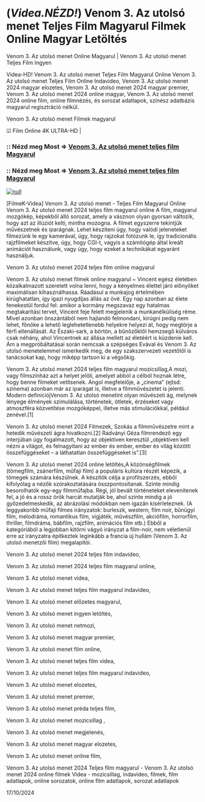 # (*Videa.NÉZD!*) Venom 3. Az utolsó menet Teljes Film Magyarul Filmek Online Magyar Letöltés




Venom 3. Az utolsó menet Online Magyarul | Venom 3. Az utolsó menet Teljes Film Ingyen

Videa-HD! Venom 3. Az utolsó menet Teljes Film Magyarul Online Venom 3. Az utolsó menet Teljes Film Online Indavideo, Venom 3. Az utolsó menet 2024 magyar elozetes, Venom 3. Az utolsó menet 2024 magyar premier, Venom 3. Az utolsó menet 2024 online magyar, Venom 3. Az utolsó menet 2024 online film, online filmnézés, és sorozat adatlapok, színész adatbázis magyarul regisztráció nélkül.

Venom 3. Az utolsó menet Filmek magyarul

☑ Film Online 4K ULTRA-HD |

### :: Nézd meg Most => [Venom 3. Az utolsó menet teljes film Magyarul](https://t.co/CkgM8gK0ll)

### :: Nézd meg Most => [Venom 3. Az utolsó menet teljes film Magyarul](https://t.co/CkgM8gK0ll)

[![null](https://static.wixstatic.com/media/855a25_043b5abeb4ae4d35ac003198e7fe56ed~mv2.gif)](https://t.co/CkgM8gK0ll)

[FilmeK-Videa] Venom 3. Az utolsó menet - Teljes Film Magyarul Online Venom 3. Az utolsó menet 2024 teljes film magyarul online A film, magyarul mozgókép, képekből álló sorozat, amely a vásznon olyan gyorsan változik, hogy azt az illúziót kelti, mintha mozogna. A filmet egyszerre tekintjük művészetnek és iparágnak. Lehet készíteni úgy, hogy valódi jeleneteket filmezünk le egy kamerával, úgy, hogy rajzokat fotózunk le, így tradicionális rajzfilmeket készítve, úgy, hogy CGI-t, vagyis a számítógép által kreált animációt használunk, vagy úgy, hogy ezeket a technikákat egyaránt használjuk.

Venom 3. Az utolsó menet 2024 teljes film online magyarul

Venom 3. Az utolsó menet filmek online magyarul ~ Vincent egész életében közalkalmazott szeretett volna lenni, hogy a kényelmes élettel járó előnyöket maximálisan kihasználhassa. Ráadásul a munkajog értelmében kirúghatatlan, így igazi nyugdíjas állás az övé. Egy nap azonban az élete fenekestül fordul fel: amikor a kormány megszavaz egy hatalmas megtakarítási tervet, Vincent feje felett megjelenik a munkanélküliség réme. Mivel azonban önszántából nem hajlandó felmondani, kirúgni pedig nem lehet, főnöke a lehető leglehetetlenebb helyekre helyezi át, hogy megtörje a férfi ellenállását. Az Északi-sark, a börtön, a bűnözőktől hemzsegő külváros csak néhány, ahol Vincentnek az állása mellett az életéért is küzdenie kell. Ám a megpróbáltatásai során nemcsak a szépséges Evával és Venom 3. Az utolsó menetelemmel ismerkedik meg, de egy szakszervezeti vezetőtől is tanácsokat kap, hogy miképp tartson ki a végsőkig.

Venom 3. Az utolsó menet 2024 teljes film magyarul mozicsillag,A mozi, vagy filmszínház azt a helyet jelöli, amelyet abból a célból hoznak létre, hogy benne filmeket vetítsenek. Angol megfelelője, a „cinema” (ejtsd: szinema) azonban már az iparágat is, illetve a filmművészetet is jelenti. Modern definíciójVenom 3. Az utolsó menetint olyan művészeti ág, melynek lényege élmények szimulálása, történetek, ötletek, érzéseket vagy atmoszféra közvetítése mozgóképpel, illetve más stimulációkkal, például zenével.[1]

Venom 3. Az utolsó menet 2024 Filmezek, Szokás a filmművészetre mint a hetedik művészeti ágra hivatkozni.[2] Radványi Géza filmrendező egy interjúban úgy fogalmazott, hogy az objektíven keresztül „objektíven kell nézni a világot, és felnagyítani az ember és ember, ember és világ közötti összefüggéseket – a láthatatlan összefüggéseket is”.[3]

Venom 3. Az utolsó menet 2024 online letöltés,A közönségfilmek (tömegfilm, zsánerfilm, műfaji film) a populáris kultúra részét képezik, a tömegek számára készülnek. A készítők célja a profitszerzés, ebből kifolyólag a nézők szórakoztatására összpontosítanak. Szinte mindig besorolhatók egy-egy filmműfajba. Régi, jól bevált történeteket elevenítenek fel, a jó és a rossz örök harcát mutatják be, ahol szinte mindig a jó győzedelmeskedik, az ábrázolási módokban nem igazán kísérleteznek. (A leggyakoribb műfaji filmes irányzatok: burleszk, western, film noir, bűnügyi film, melodráma, romantikus film, vígjáték, művészfilm, akciófilm, horrorfilm, thriller, filmdráma, bábfilm, rajzfilm, animációs film stb.) Ebből a kategóriából a legjobban kitörni vágyó irányzat a film-noir, nem véletlenül erre az irányzatra építkeztek leginkább a francia új hullám (Venom 3. Az utolsó menetzői film) megalapítói.

Venom 3. Az utolsó menet 2024 teljes film indavideo,

Venom 3. Az utolsó menet 2024 teljes film magyarul online,

Venom 3. Az utolsó menet videa,

Venom 3. Az utolsó menet teljes film magyarul indavideo,

Venom 3. Az utolsó menet előzetes magyarul,

Venom 3. Az utolsó menet ingyen letöltés,

Venom 3. Az utolsó menet netmozi,

Venom 3. Az utolsó menet magyar premier,

Venom 3. Az utolsó menet film online,

Venom 3. Az utolsó menet teljes film videa,

Venom 3. Az utolsó menet teljes film magyarul indavideo,

Venom 3. Az utolsó menet elozetes,

Venom 3. Az utolsó menet premier,

Venom 3. Az utolsó menet préda teljes film,

Venom 3. Az utolsó menet mozicsillag ,

Venom 3. Az utolsó menet megjelenés,

Venom 3. Az utolsó menet magyar elozetes,

Venom 3. Az utolsó menet online film,

Venom 3. Az utolsó menet 2024 Teljes film magyarul - Venom 3. Az utolsó menet 2024 online filmek Videa - mozicsillag, indavideo, filmek, film adatlapok, online sorozatok, online film adatlapok, sorozat adatlapok

17/10/2024
